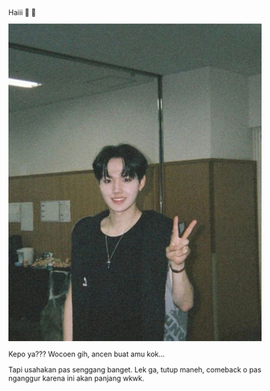 Haiii 👋 👋

<img src="Source/𝐃𝐨𝐲𝐨𝐮𝐧𝐠 _ 26_12_23.jpg?raw=true"/>

Kepo ya??? Wocoen gih, ancen buat amu kok... 

Tapi usahakan pas senggang banget. Lek ga, tutup maneh, comeback o pas nganggur karena ini akan panjang wkwk.
